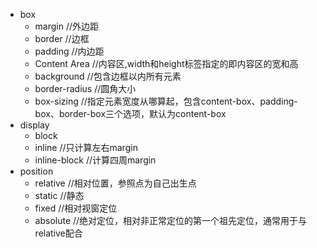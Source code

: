 * box
    * margin     //外边距
    * border     //边框
    * padding     //内边距
    * Content Area     //内容区,width和height标签指定的即内容区的宽和高
    * background     //包含边框以内所有元素
    * border-radius     //圆角大小
    * box-sizing     //指定元素宽度从哪算起，包含content-box、padding-box、border-box三个选项，默认为content-box
* display
    * block
    * inline     //只计算左右margin
    * inline-block     //计算四周margin
* position
    * relative     //相对位置，参照点为自己出生点
    * static     //静态
    * fixed     //相对视窗定位
    * absolute     //绝对定位，相对非正常定位的第一个祖先定位，通常用于与relative配合